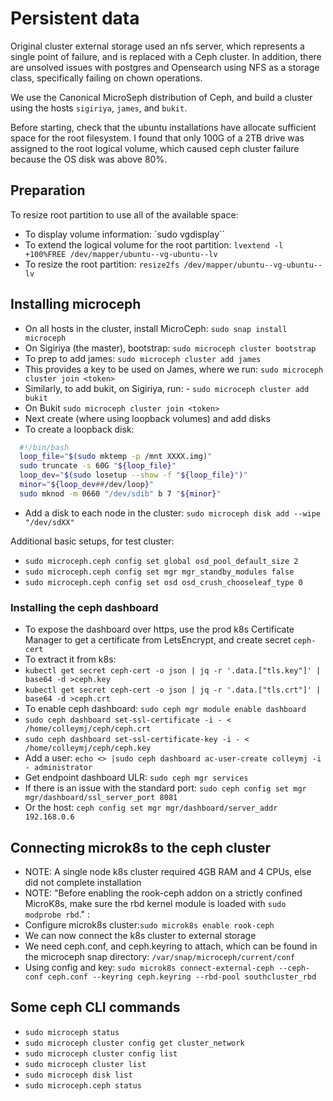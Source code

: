 # Persistent data

Original cluster external storage used an nfs server, which represents a single point of failure, and is replaced with a Ceph cluster. In addition, there are unsolved issues with postgres and Opensearch using NFS as a storage class, specifically failing on chown operations.

We use the Canonical MicroSeph distribution of Ceph, and build a cluster using the hosts `sigiriya`, `james`, and `bukit`.

Before starting, check that the ubuntu installations have allocate sufficient space for the root filesystem. I found that only 100G of a 2TB drive was assigned to the root logical volume, which caused ceph cluster failure because the OS disk was above 80%.

## Preparation

To resize root partition to use all of the available space:

- To display volume information: `sudo vgdisplay``
- To extend the logical volume for the root partition: `lvextend -l +100%FREE /dev/mapper/ubuntu--vg-ubuntu--lv`
- To resize the root partition: `resize2fs /dev/mapper/ubuntu--vg-ubuntu--lv`

## Installing microceph

- On all hosts in the cluster, install MicroCeph: `sudo snap install microceph`
- On Sigiriya (the master), bootstrap: `sudo microceph cluster bootstrap`
- To prep to add james: `sudo microceph cluster add james`
- This provides a key to be used on James, where we run: `sudo microceph cluster join <token>`
- Similarly, to add bukit, on Sigiriya, run: - `sudo microceph cluster add bukit`
- On Bukit `sudo microceph cluster join <token>`
- Next create (where using loopback volumes) and add disks
- To create a loopback disk:

```bash
  #!/bin/bash
  loop_file="$(sudo mktemp -p /mnt XXXX.img)"
  sudo truncate -s 60G "${loop_file}"
  loop_dev="$(sudo losetup --show -f "${loop_file}")"
  minor="${loop_dev##/dev/loop}"
  sudo mknod -m 0660 "/dev/sdib" b 7 "${minor}"
```

- Add a disk to each node in the cluster: `sudo microceph disk add --wipe "/dev/sdXX"`

Additional basic setups, for test cluster:

- `sudo microceph.ceph config set global osd_pool_default_size 2`
- `sudo microceph.ceph config set mgr mgr_standby_modules false`
- `sudo microceph.ceph config set osd osd_crush_chooseleaf_type 0`

### Installing the ceph dashboard

- To expose the dashboard over https, use the prod k8s Certificate Manager to get a certificate from LetsEncrypt, and create secret `ceph-cert`
- To extract it from k8s:
- `kubectl get secret ceph-cert -o json | jq -r '.data.["tls.key"]' | base64 -d >ceph.key`
- `kubectl get secret ceph-cert -o json | jq -r '.data.["tls.crt"]' | base64 -d >ceph.crt`
- To enable ceph dashboard: `sudo ceph mgr module enable dashboard`
- `sudo ceph dashboard set-ssl-certificate -i - < /home/colleymj/ceph/ceph.crt`
- `sudo ceph dashboard set-ssl-certificate-key -i - < /home/colleymj/ceph/ceph.key`
- Add a user: `echo <> |sudo ceph dashboard ac-user-create colleymj -i - administrator`
- Get endpoint dashboard ULR: `sudo ceph mgr services`
- If there is an issue with the standard port: `sudo ceph config set mgr mgr/dashboard/ssl_server_port 8081`
- Or the host: `ceph config set mgr mgr/dashboard/server_addr 192.168.0.6`

## Connecting microk8s to the ceph cluster

- NOTE: A single node k8s cluster required 4GB RAM and 4 CPUs, else did not complete installation
- NOTE: "Before enabling the rook-ceph addon on a strictly confined MicroK8s, make sure the rbd kernel module is loaded with `sudo modprobe rbd`." :
- Configure microk8s cluster:`sudo microk8s enable rook-ceph`
- We can now connect the k8s cluster to external storage
- We need ceph.conf, and ceph.keyring to attach, which can be found in the microceph snap directory: `/var/snap/microceph/current/conf`
- Using config and key: `sudo microk8s connect-external-ceph --ceph-conf ceph.conf --keyring ceph.keyring --rbd-pool southcluster_rbd`

## Some ceph CLI commands

- `sudo microceph status`
- `sudo microceph cluster config get cluster_network`
- `sudo microceph cluster config list`
- `sudo microceph cluster list`
- `sudo microceph disk list`
- `sudo microceph.ceph status`
